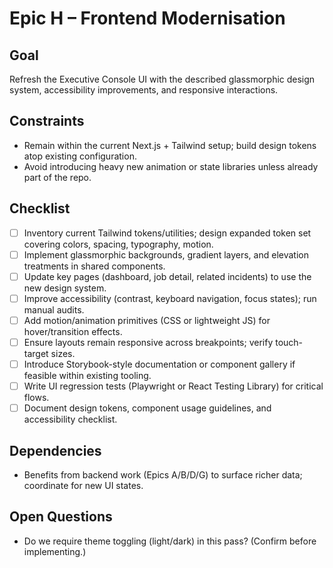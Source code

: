# Epic H – Frontend Modernisation

## Goal
Refresh the Executive Console UI with the described glassmorphic design system, accessibility improvements, and responsive interactions.

## Constraints
- Remain within the current Next.js + Tailwind setup; build design tokens atop existing configuration.
- Avoid introducing heavy new animation or state libraries unless already part of the repo.

## Checklist
- [ ] Inventory current Tailwind tokens/utilities; design expanded token set covering colors, spacing, typography, motion.
- [ ] Implement glassmorphic backgrounds, gradient layers, and elevation treatments in shared components.
- [ ] Update key pages (dashboard, job detail, related incidents) to use the new design system.
- [ ] Improve accessibility (contrast, keyboard navigation, focus states); run manual audits.
- [ ] Add motion/animation primitives (CSS or lightweight JS) for hover/transition effects.
- [ ] Ensure layouts remain responsive across breakpoints; verify touch-target sizes.
- [ ] Introduce Storybook-style documentation or component gallery if feasible within existing tooling.
- [ ] Write UI regression tests (Playwright or React Testing Library) for critical flows.
- [ ] Document design tokens, component usage guidelines, and accessibility checklist.

## Dependencies
- Benefits from backend work (Epics A/B/D/G) to surface richer data; coordinate for new UI states.

## Open Questions
- Do we require theme toggling (light/dark) in this pass? (Confirm before implementing.)
